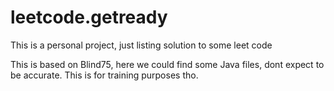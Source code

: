 # leetcode.getready
This is a personal project, just listing solution to some leet code

This is based on Blind75, here we could find some Java files, dont expect to be accurate. 
This is for training purposes tho.
